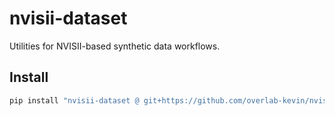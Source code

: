 # nvisii-dataset

Utilities for NVISII-based synthetic data workflows.

## Install
```bash
pip install "nvisii-dataset @ git+https://github.com/overlab-kevin/nvisii-dataset.git@v0.1.0"

